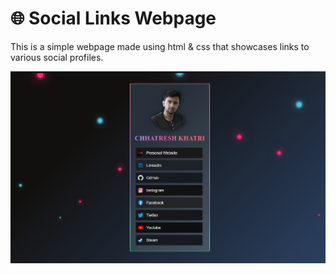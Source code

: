 # 🌐 Social Links Webpage

This is a simple webpage made using html & css that showcases links to various social profiles.

<div align="center">
<a href="https://social.chhatreshkhatri.com">
  <img src="https://raw.githubusercontent.com/Chhatreshkhatri/social-links/master/assets/webpage.jpeg" width="960"></a>

</div>
